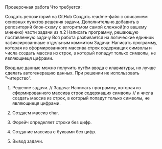 Проверочная работа
Что требуется:

Создать репозиторий на GitHub
Создать readme-файл c описанием основных пунктов решения задачи.
Дополнительно добавить в репозиторий блок-схему с алгоритмом самой сложной(по вашему мнению) части задачи из п.2
Написать программу, решающую поставленную задачу
Вся работа разбивается на логические единицы зафиксированнаые отдельным коммитом
Задача: Написать программу, которая из сформированного массива строк содержащих символы и числа создать массив из строк, в который попадут только символы, не являющиеця цифрами.

Входные данные можно получить путём ввода с клавиатуры, но лучше сделать автогенерацию данных. При решении не использовать "читерство".

1. Решение задачи. 
// Задача: Написать программу, которая из сформированного массива строк содержащих символы 
// и числа создать массив из строк, в который попадут только символы, не являющиеця цифрами.

2. Создаем массив char.

3. Форейч определяет строки без цифр.

4. Создание массива с буквами без цифр.

5. Вывод задачи.

